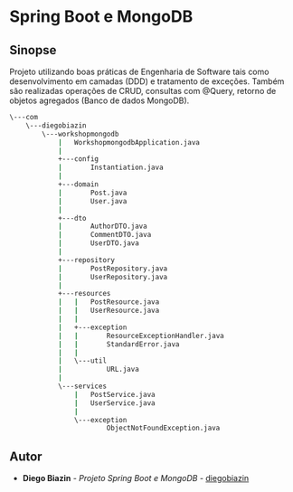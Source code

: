 # Spring Boot e MongoDB

## Sinopse

Projeto utilizando boas práticas de Engenharia de Software tais como desenvolvimento em camadas (DDD) e tratamento de exceções.
Também são realizadas operações de CRUD, consultas com @Query, retorno de objetos agregados (Banco de dados MongoDB).

```sh
\---com
    \---diegobiazin
        \---workshopmongodb
            |   WorkshopmongodbApplication.java
            |
            +---config
            |       Instantiation.java
            |
            +---domain
            |       Post.java
            |       User.java
            |
            +---dto
            |       AuthorDTO.java
            |       CommentDTO.java
            |       UserDTO.java
            |
            +---repository
            |       PostRepository.java
            |       UserRepository.java
            |
            +---resources
            |   |   PostResource.java
            |   |   UserResource.java
            |   |
            |   +---exception
            |   |       ResourceExceptionHandler.java
            |   |       StandardError.java
            |   |
            |   \---util
            |           URL.java
            |
            \---services
                |   PostService.java
                |   UserService.java
                |
                \---exception
                        ObjectNotFoundException.java
```

## Autor

* **Diego Biazin** - *Projeto Spring Boot e MongoDB* - [diegobiazin](https://github.com/diegobiazin)
